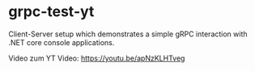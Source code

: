 # grpc-test-yt
Client-Server setup which demonstrates a simple gRPC interaction with .NET core console applications.

Video zum YT Video:
https://youtu.be/apNzKLHTveg
